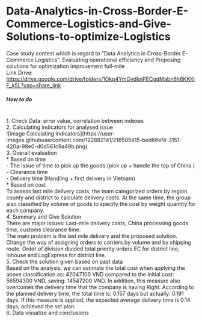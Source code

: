 # Data-Analytics-in-Cross-Border-E-Commerce-Logistics-and-Give-Solutions-to-optimize-Logistics
Case study contest which is regard to "Data Analytics in Cross-Border E-Commerce Logistics". Evaluating operational efficiency and Proposing solutions for optimization improvement full-mile
<br>
Link Drive: https://drive.google.com/drive/folders/1Okp4YmGvdknPECgdMabn6h6KKK-F_k5L?usp=share_link
<br> 
<h5>How to do</h5>
<br>
1. Check Data: error value, correlation between indexes
<br>
2. Calculating indicators for analysed issue
<br>
![image Calculating indicators](https://user-images.githubusercontent.com/122882141/216505415-bed66ef4-3151-420a-98e0-d0d561c9a49b.png)
<br>
3. Overall evaluation
<br> 
* Based on time 
<br> 
- The issue of time to pick up the goods (pick up + handle the top of China )
<br>
- Clearance time
<br>
- Delivery time (Handling + first delivery in Vietnam)
<br>
* Based on cost
<br>
To assess last mile delivery costs, the team categorized orders by region
county and district to calculate delivery costs.
At the same time, the group also classified by volume of goods to specify the cost by weight
quantity for each company.
<br>
4. Summary and Give Solution
<br>
There are major issues: Last-mile delivery costs, China processing goods time, customs clearance time.
<br> 
The main problem is the last mile delivery and the proposed solution. Change the way of assigning orders to carriers by volume and by shipping route. Order of division divided total priority orders EC for district line, Inhouse and LogExpress for district line.
<br>
5. Check the solution given based on past data
<br>
Based on the analysis, we can estimate the total cost when applying the above classification as:
42047100 VND compared to the initial cost: 56594300 VND, saving: 14547200 VND.
In addition, this measure also overcomes the delivery time that the company is having
Right. According to the planned delivery time, the total time is: 0.157 days but
actually: 0.191 days. If this measure is applied, the expected average delivery time is
0.14 days, achieved the set plan.
<br>
6. Data visualize and conclusions
